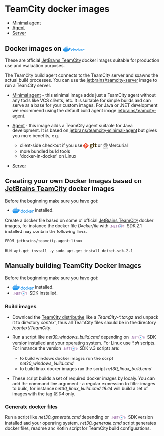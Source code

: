 # TeamCity docker images

* [Minimal agent](context/generated/teamcity-minimal-agent.md)
* [Agent](context/generated/teamcity-agent.md)
* [Server](context/generated/teamcity-server.md)

## Docker images on [<img align="center" height="18" src="/logo/docker_hub.png">](https://hub.docker.com/search?q=JetBrains%2FTeamCity&type=image)

These are official [JetBrains TeamCity](jetbrains.com/teamcity/) docker images suitable for production use and evaluation purposes.

The [TeamCity build agent](https://www.jetbrains.com/help/teamcity/build-agent.html) connects to the TeamCity server and spawns the actual build processes. You can use the [jetbrains/teamcity-server](https://hub.docker.com/r/jetbrains/teamcity-server) image to run a TeamCity server.

- [Minimal agent](https://hub.docker.com/r/jetbrains/teamcity-minimal-agent) - this minimal image adds just a TeamCity agent without any tools like VCS clients, etc. It is suitable for simple builds and can serve as a base for your custom images. For Java or .NET development we recommend using the default build agent image [jetbrains/teamcity-agent](https://hub.docker.com/r/jetbrains/teamcity-agent).

- [Agent](https://hub.docker.com/r/jetbrains/teamcity-agent) - this image adds a TeamCity agent suitable for Java development. It is based on [jetbrains/teamcity-minimal-agent](https://hub.docker.com/r/jetbrains/teamcity-minimal-agent) but gives you more benefits, e.g.

  - client-side checkout if you use <img align="center" height="18" src="/logo/git.png"> or <img align="center" height="18" src="/logo/mercurial.png"> Mercurial
  - more bundled build tools
  - 'docker-in-docker' on Linux

- [Server](https://hub.docker.com/r/jetbrains/teamcity-server)

## Creating your own Docker Images based on [JetBrains TeamCity](jetbrains.com/teamcity/) docker images

Before the beginning make sure you have got:

- [<img align="center" height="18" src="/logo/docker_hub.png">](https://hub.docker.com/search?q=&type=edition&offering=community) installed.

Create a docker file based on some of official [JetBrains TeamCity](jetbrains.com/teamcity/) docker images, for instance the docker file _Dockerfile_ with [<img align="center" height="18" src="/logo/dotnetcore.png">](https://dotnet.microsoft.com/download) SDK 2.1 installed may contain the following lines:

```
FROM jetbrains/teamcity-agent:linux

RUN apt-get install -y sudo apt-get install dotnet-sdk-2.1
```

## Manually building TeamCity Docker Images

Before the beginning make sure you have got:

- [<img align="center" height="18" src="/logo/docker_hub.png">](https://hub.docker.com/search?q=&type=edition&offering=community) installed.
- [<img align="center" height="18" src="/logo/dotnetcore.png">](https://dotnet.microsoft.com/download) SDK installed.

### Build images

- Download the [TeamCity distributive](https://www.jetbrains.com/teamcity/download/download-thanks.html?platform=linux) like a _TeamCity-*.tar.gz_ and unpack it to directory _context_, thus all TeamCity files should be in the directory _/context/TeamCity_.

- Run a script like _net30_windows_build.cmd_ depending on <img align="center" height="18" src="/logo/dotnetcore.png"> SDK version installed and your operating system. For Linux use _*.sh_ scripts. For instance the version <img align="center" height="18" src="/logo/dotnetcore.png"> SDK v.3 scripts are:
  - to build windows docker images run the script _net30_windows_build.cmd_
  - to build linux docker images run the script _net30_linux_build.cmd_

- These script builds a set of required docker images by localy. You can add the command line argument - a regular expression to filter images to build, for instance _net30_linux_build.cmd 18.04_ will build a set of images with the tag _18.04_ only.

### Generate docker files

Run a script like _net30_generate.cmd_ depending on <img align="center" height="18" src="/logo/dotnetcore.png"> SDK version installed and your operating system. _net30_generate.cmd_ script generates docker files, readme and Kotlin script for TeamCity build configurations.

